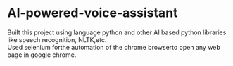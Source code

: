 # AI-powered-voice-assistant
Built this project using language python and other AI based python libraries like speech recognition, NLTK,etc.<br> 
Used selenium forthe automation of the chrome browserto open any web page in google chrome.
